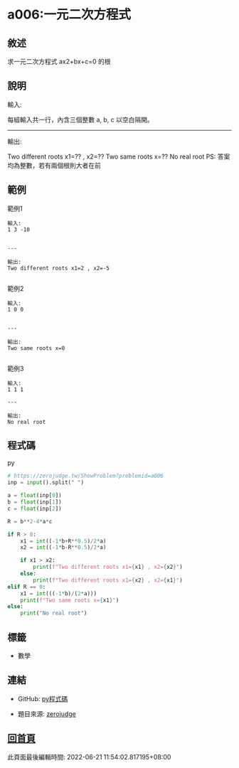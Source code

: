 # a006:一元二次方程式

## 敘述

求一元二次方程式 ax2+bx+c=0 的根


## 說明

輸入:

每組輸入共一行，內含三個整數 a, b, c 以空白隔開。

---

輸出:

Two different roots x1=?? , x2=??
Two same roots x=??
No real root
PS: 答案均為整數，若有兩個根則大者在前

## 範例
範例1

```
輸入:
1 3 -10

---

輸出:
Two different roots x1=2 , x2=-5

```
範例2

```
輸入:
1 0 0

---

輸出:
Two same roots x=0

```
範例3

```
輸入:
1 1 1

---

輸出:
No real root

```

## 程式碼
py

```py
﻿# https://zerojudge.tw/ShowProblem?problemid=a006
inp = input().split(" ")

a = float(inp[0])
b = float(inp[1])
c = float(inp[2])

R = b**2-4*a*c

if R > 0:
    x1 = int((-1*b+R**0.5)/2*a)
    x2 = int((-1*b-R**0.5)/2*a)

    if x1 > x2:
        print(f"Two different roots x1={x1} , x2={x2}")
    else:
        print(f"Two different roots x1={x2} , x2={x1}")
elif R == 0:
    x1 = int(((-1*b)/(2*a)))
    print(f"Two same roots x={x1}")
else:
    print("No real root")

```

## 標籤
- 數學


## 連結
- GitHub: [py程式碼](https://github.com/henryleecode23/solve_record/blob/main/zerojudge/a006/main.py)


- 題目來源: [zerojudge](https://zerojudge.tw/ShowProblem?problemid=a006)

## [回首頁](https://henryleecode23.github.io/solve_record/)

此頁面最後編輯時間: 2022-06-21 11:54:02.817195+08:00
